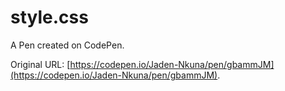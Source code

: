 # style.css

A Pen created on CodePen.

Original URL: [https://codepen.io/Jaden-Nkuna/pen/gbammJM](https://codepen.io/Jaden-Nkuna/pen/gbammJM).


